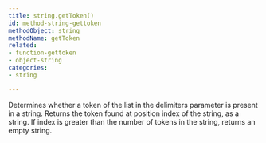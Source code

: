 ```yaml
---
title: string.getToken()
id: method-string-gettoken
methodObject: string
methodName: getToken
related:
- function-gettoken
- object-string
categories:
- string

---
```


Determines whether a token of the list in the delimiters
parameter is present in a string.
Returns the token found at position index of the string, as a
string. If index is greater than the number of tokens in the
string, returns an empty string.
